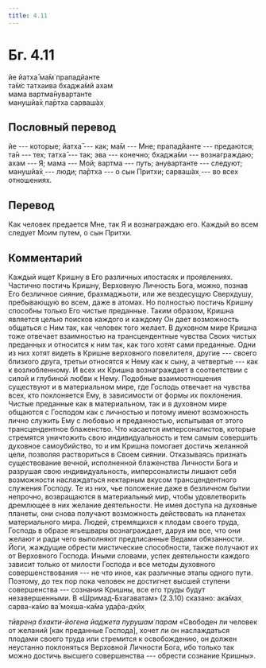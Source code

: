 ```yaml
---
title: 4.11
---
```


# Бг. 4.11
йе йатха̄ ма̄м̇ прападйанте<br/>
та̄м̇с татхаива бхаджа̄мй ахам<br/>
мама вартма̄нувартанте<br/>
манушйа̄х̣ па̄ртха сарваш́ах̣
## Пословный перевод

йе --- которые; йатха̄ --- как; ма̄м --- Мне; прападйанте --- предаются;
та̄н --- тех; татха̄ --- так; эва --- конечно; бхаджа̄ми --- вознаграждаю;
ахам --- Я; мама --- Мой; вартма --- путь; анувартанте --- следуют;
манушйа̄х̣ --- люди; па̄ртха --- о сын Притхи; сарваш́ах̣ --- во всех
отношениях.

## Перевод

Как человек предается Мне, так Я и вознаграждаю его. Каждый во всем
следует Моим путем, о сын Притхи.

## Комментарий

Каждый ищет Кришну в Его различных ипостасях и проявлениях. Частично
постичь Кришну, Верховную Личность Бога, можно, познав Его безличное
сияние, брахмаджьоти, или же вездесущую Сверхдушу, пребывающую во всем,
даже в атомах. Но полностью постичь Кришну способны только Его чистые
преданные. Таким образом, Кришна является целью поисков каждого и
каждому Он дает возможность общаться с Ним так, как человек того желает.
В духовном мире Кришна тоже отвечает взаимностью на трансцендентные
чувства Своих чистых преданных и относится к ним так, как того хотят
сами преданные. Одни из них хотят видеть в Кришне верховного повелителя,
другие --- своего близкого друга, третьи относятся к Нему как к сыну, а
четвертые --- как к возлюбленному. И всех их Кришна вознаграждает в
соответствии с силой и глубиной любви к Нему. Подобные взаимоотношения
существуют и в материальном мире, где Господь отвечает на чувства всех,
кто поклоняется Ему, в зависимости от формы их поклонения. Чистые
преданные как в материальном, так и в духовном мире общаются с Господом
как с личностью и потому имеют возможность лично служить Ему с любовью и
преданностью, испытывая от этого трансцендентное блаженство. Что
касается имперсоналистов, которые стремятся уничтожить свою
индивидуальность и тем самым совершить духовное самоубийство, то и им
Кришна помогает достичь желанной цели, позволяя раствориться в Своем
сиянии. Отказываясь признать существование вечной, исполненной
блаженства Личности Бога и разрушая свою индивидуальность,
имперсоналисты лишают себя возможности наслаждаться нектарным вкусом
трансцендентного служения Господу. Те из них, чье положение даже в
безличном бытии непрочно, возвращаются в материальный мир, чтобы
удовлетворить дремлющее в них желание деятельности. Не имея доступа на
духовные планеты, они снова получают возможность действовать на планетах
материального мира. Людей, стремящихся к плодам своего труда, Господь в
образе ягьешвары вознаграждает, даруя им все, что они желают и ради чего
выполняют предписанные Ведами обязанности. Йоги, жаждущие обрести
мистические способности, также получают их от Верховного Господа. Иными
словами, успех деятельности каждого зависит только от милости Господа и
все методы духовного совершенствования --- не что иное, как различные
этапы одного пути. Поэтому, до тех пор пока человек не достигнет высшей
ступени совершенства --- сознания Кришны, все его труды будут
незавершенными. В «Шримад-Бхагаватам» (2.3.10) сказано: ака̄мах̣
сарва-ка̄мо ва̄ мокша-ка̄ма уда̄ра-дхӣх̣

*тӣврен̣а бхакти-йогена йаджета пурушам̇ парам* «Свободен ли человек от
желаний \[как преданные Господа\], хочет ли он наслаждаться плодами
своего труда или стремится к освобождению, он должен неустанно
поклоняться Верховной Личности Бога, ибо только так можно достичь
высшего совершенства --- обрести сознание Кришны».
